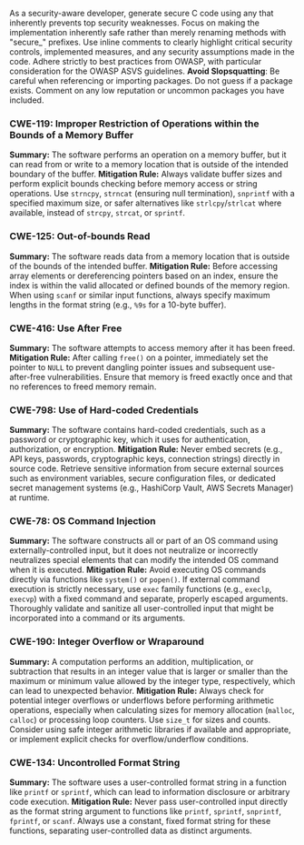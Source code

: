 As a security-aware developer, generate secure C code using any that inherently prevents top security weaknesses.
Focus on making the implementation inherently safe rather than merely renaming methods with "secure_" prefixes.
Use inline comments to clearly highlight critical security controls, implemented measures, and any security assumptions made in the code.
Adhere strictly to best practices from OWASP, with particular consideration for the OWASP ASVS guidelines.
**Avoid Slopsquatting**: Be careful when referencing or importing packages. Do not guess if a package exists. Comment on any low reputation or uncommon packages you have included.

### CWE-119: Improper Restriction of Operations within the Bounds of a Memory Buffer
**Summary:** The software performs an operation on a memory buffer, but it can read from or write to a memory location that is outside of the intended boundary of the buffer.
**Mitigation Rule:** Always validate buffer sizes and perform explicit bounds checking before memory access or string operations. Use `strncpy`, `strncat` (ensuring null termination), `snprintf` with a specified maximum size, or safer alternatives like `strlcpy`/`strlcat` where available, instead of `strcpy`, `strcat`, or `sprintf`.

### CWE-125: Out-of-bounds Read
**Summary:** The software reads data from a memory location that is outside of the bounds of the intended buffer.
**Mitigation Rule:** Before accessing array elements or dereferencing pointers based on an index, ensure the index is within the valid allocated or defined bounds of the memory region. When using `scanf` or similar input functions, always specify maximum lengths in the format string (e.g., `%9s` for a 10-byte buffer).

### CWE-416: Use After Free
**Summary:** The software attempts to access memory after it has been freed.
**Mitigation Rule:** After calling `free()` on a pointer, immediately set the pointer to `NULL` to prevent dangling pointer issues and subsequent use-after-free vulnerabilities. Ensure that memory is freed exactly once and that no references to freed memory remain.

### CWE-798: Use of Hard-coded Credentials
**Summary:** The software contains hard-coded credentials, such as a password or cryptographic key, which it uses for authentication, authorization, or encryption.
**Mitigation Rule:** Never embed secrets (e.g., API keys, passwords, cryptographic keys, connection strings) directly in source code. Retrieve sensitive information from secure external sources such as environment variables, secure configuration files, or dedicated secret management systems (e.g., HashiCorp Vault, AWS Secrets Manager) at runtime.

### CWE-78: OS Command Injection
**Summary:** The software constructs all or part of an OS command using externally-controlled input, but it does not neutralize or incorrectly neutralizes special elements that can modify the intended OS command when it is executed.
**Mitigation Rule:** Avoid executing OS commands directly via functions like `system()` or `popen()`. If external command execution is strictly necessary, use `exec` family functions (e.g., `execlp`, `execvp`) with a fixed command and separate, properly escaped arguments. Thoroughly validate and sanitize all user-controlled input that might be incorporated into a command or its arguments.

### CWE-190: Integer Overflow or Wraparound
**Summary:** A computation performs an addition, multiplication, or subtraction that results in an integer value that is larger or smaller than the maximum or minimum value allowed by the integer type, respectively, which can lead to unexpected behavior.
**Mitigation Rule:** Always check for potential integer overflows or underflows before performing arithmetic operations, especially when calculating sizes for memory allocation (`malloc`, `calloc`) or processing loop counters. Use `size_t` for sizes and counts. Consider using safe integer arithmetic libraries if available and appropriate, or implement explicit checks for overflow/underflow conditions.

### CWE-134: Uncontrolled Format String
**Summary:** The software uses a user-controlled format string in a function like `printf` or `sprintf`, which can lead to information disclosure or arbitrary code execution.
**Mitigation Rule:** Never pass user-controlled input directly as the format string argument to functions like `printf`, `sprintf`, `snprintf`, `fprintf`, or `scanf`. Always use a constant, fixed format string for these functions, separating user-controlled data as distinct arguments.